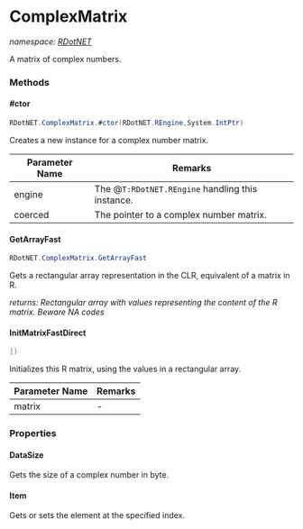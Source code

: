﻿# ComplexMatrix
_namespace: [RDotNET](./index.md)_

A matrix of complex numbers.



### Methods

#### #ctor
```csharp
RDotNET.ComplexMatrix.#ctor(RDotNET.REngine,System.IntPtr)
```
Creates a new instance for a complex number matrix.

|Parameter Name|Remarks|
|--------------|-------|
|engine|The @``T:RDotNET.REngine`` handling this instance.|
|coerced|The pointer to a complex number matrix.|


#### GetArrayFast
```csharp
RDotNET.ComplexMatrix.GetArrayFast
```
Gets a rectangular array representation in the CLR, equivalent of a matrix in R.

_returns: Rectangular array with values representing the content of the R matrix. Beware NA codes_

#### InitMatrixFastDirect
```csharp
])
```
Initializes this R matrix, using the values in a rectangular array.

|Parameter Name|Remarks|
|--------------|-------|
|matrix|-|



### Properties

#### DataSize
Gets the size of a complex number in byte.
#### Item
Gets or sets the element at the specified index.
